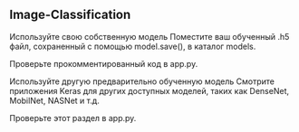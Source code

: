 ## Image-Classification

Используйте свою собственную модель
Поместите ваш обученный .h5 файл, сохраненный с помощью model.save(), в каталог models.

Проверьте прокомментированный код в app.py.

Используйте другую предварительно обученную модель
Смотрите приложения Keras для других доступных моделей, таких как DenseNet, MobilNet, NASNet и т.д.

Проверьте этот раздел в app.py.
